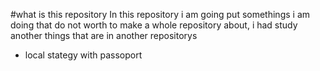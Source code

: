 #what is this repository
In this repository i am going put somethings i am doing that do  not worth to make a whole repository about, i had study another things that are in another repositorys
* local stategy with passoport
